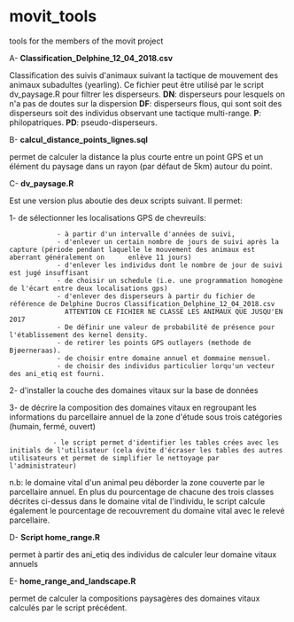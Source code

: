 # movit_tools
tools for the members of the movit project

A- **Classification_Delphine_12_04_2018.csv**

Classification des suivis d'animaux suivant la tactique de mouvement des animaux subadultes (yearling). Ce fichier peut être utilisé par le script dv_paysage.R pour filtrer les disperseurs.
**DN**: disperseurs pour lesquels on n'a pas de doutes sur la dispersion
**DF**: disperseurs flous, qui sont soit des disperseurs soit des individus observant une tactique multi-range. 
**P**: philopatriques.
**PD**: pseudo-disperseurs.

B- **calcul_distance_points_lignes.sql**

permet de calculer la distance la plus courte entre un point GPS et un élément du paysage dans un rayon (par défaut de 5km) autour du point.

C- **dv_paysage.R**

Est une version plus aboutie des deux scripts suivant. Il permet:

  1- de sélectionner les localisations GPS de chevreuils:
  
                - à partir d'un intervalle d'années de suivi,
                - d'enlever un certain nombre de jours de suivi après la capture (période pendant laquelle le mouvement des animaux est aberrant généralement on      enlève 11 jours) 
                - d'enlever les individus dont le nombre de jour de suivi est jugé insuffisant
                - de choisir un schedule (i.e. une programmation homogène de l'écart entre deux localisations gps)
                - d'enlever des disperseurs à partir du fichier de référence de Delphine Ducros Classification_Delphine_12_04_2018.csv
                  ATTENTION CE FICHIER NE CLASSE LES ANIMAUX QUE JUSQU'EN 2017
                - De définir une valeur de probabilité de présence pour l'établissement des kernel density.
                - de retirer les points GPS outlayers (methode de Bjøerneraas).
                - de choisir entre domaine annuel et dommaine mensuel.
                - de choisir des individus particulier lorqu'un vecteur des ani_etiq est fourni.
  
  2- d'installer la couche des domaines vitaux sur la base de données
  
  3- de décrire la composition des domaines vitaux en regroupant les informations du parcellaire annuel de la zone d'étude sous trois catégories (humain, fermé, ouvert)
  
               - le script permet d'identifier les tables crées avec les initials de l'utilisateur (cela évite d'écraser les tables des autres utilisateurs et permet de simplifier le nettoyage par l'administrateur)
  
  n.b: le domaine vital d'un animal peu déborder la zone couverte par le parcellaire annuel. En plus du pourcentage de chacune des trois classes décrites ci-dessus dans le domaine vital de l'individu, le script calcule également le pourcentage de recouvrement du domaine vital avec le relevé parcellaire.
  
D- **Script home_range.R**

permet à partir des ani_etiq des individus de calculer leur domaine vitaux annuels

E- **home_range_and_landscape.R**

permet de calculer la compositions paysagères des domaines vitaux calculés par le script précédent.
